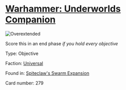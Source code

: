 # [Warhammer: Underworlds Companion](https://guidokessels.github.io/wh-underworlds)

  

![Overextended](https://warhammerunderworlds.com/wp-content/uploads/sites/6/2018/02/279_ENG.png)

Score this in an end phase <i>if you hold every objective</i>

Type: Objective

Faction: [Universal](https://guidokessels.github.io/wh-underworlds/factions/universal.md)

Found in: [Spiteclaw's Swarm Expansion](https://guidokessels.github.io/wh-underworlds/locations/spiteclaws-swarm-expansion.md)

Card number: 279

